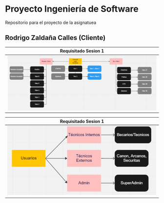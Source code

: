 # Proyecto Ingeniería de Software

Repositorio para el proyecto de la asignatuea

## Rodrigo Zaldaña Calles (Cliente)

|Requisitado Sesion 1|
|:-:|
|![Imagen](images/ContieneRed.PNG)|

|Requisitado Sesion 1|
|:-:|
|![Imagen](images/RolesUsuarios.PNG)|
